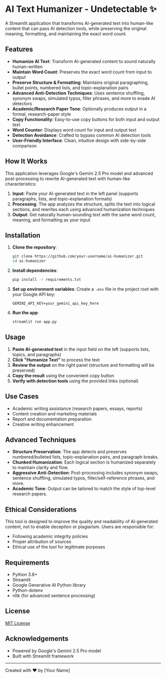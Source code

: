 # AI Text Humanizer - Undetectable ✨

A Streamlit application that transforms AI-generated text into human-like content that can pass AI detection tools, while preserving the original meaning, formatting, and maintaining the exact word count.


## Features

- **Humanize AI Text**: Transform AI-generated content to sound naturally human-written
- **Maintain Word Count**: Preserves the exact word count from input to output
- **Preserve Structure & Formatting**: Maintains original paragraphing, bullet points, numbered lists, and topic–explanation pairs
- **Advanced Anti-Detection Techniques**: Uses sentence shuffling, synonym swaps, simulated typos, filler phrases, and more to evade AI detectors
- **Academic/Research Paper Tone**: Optionally produces output in a formal, research-paper style
- **Copy Functionality**: Easy-to-use copy buttons for both input and output text
- **Word Counter**: Displays word count for input and output text
- **Detection Avoidance**: Crafted to bypass common AI detection tools
- **User-Friendly Interface**: Clean, intuitive design with side-by-side comparison

## How It Works

This application leverages Google's Gemini 2.5 Pro model and advanced post-processing to rewrite AI-generated text with human-like characteristics:

1. **Input**: Paste your AI-generated text in the left panel (supports paragraphs, lists, and topic–explanation formats)
2. **Processing**: The app analyzes the structure, splits the text into logical sections, and rewrites each using advanced humanization techniques
3. **Output**: Get naturally human-sounding text with the same word count, meaning, and formatting as your input

## Installation

1. **Clone the repository**:
   ```bash
   git clone https://github.com/your-username/ai-humanizer.git
   cd ai-humanizer
   ```

2. **Install dependencies**:
   ```bash
   pip install -r requirements.txt
   ```

3. **Set up environment variables**:
   Create a `.env` file in the project root with your Google API key:
   ```
   GEMINI_API_KEY=your_gemini_api_key_here
   ```

4. **Run the app**:
   ```bash
   streamlit run app.py
   ```

## Usage

1. **Paste AI-generated text** in the input field on the left (supports lists, topics, and paragraphs)
2. **Click "Humanize Text"** to process the text
3. **Review the output** on the right panel (structure and formatting will be preserved)
4. **Copy the result** using the convenient copy button
5. **Verify with detection tools** using the provided links (optional)

## Use Cases

- Academic writing assistance (research papers, essays, reports)
- Content creation and marketing materials
- Report and documentation preparation
- Creative writing enhancement

## Advanced Techniques

- **Structure Preservation**: The app detects and preserves numbered/bulleted lists, topic–explanation pairs, and paragraph breaks.
- **Chunked Humanization**: Each logical section is humanized separately to maintain clarity and flow.
- **Aggressive Anti-Detection**: Post-processing includes synonym swaps, sentence shuffling, simulated typos, filler/self-reference phrases, and more.
- **Academic Tone**: Output can be tailored to match the style of top-level research papers.

## Ethical Considerations

This tool is designed to improve the quality and readability of AI-generated content, not to enable deception or plagiarism. Users are responsible for:

- Following academic integrity policies
- Proper attribution of sources
- Ethical use of the tool for legitimate purposes

## Requirements

- Python 3.8+
- Streamlit
- Google Generative AI Python library
- Python-dotenv
- nltk (for advanced sentence processing)

## License

[MIT License](LICENSE)

## Acknowledgements

- Powered by Google's Gemini 2.5 Pro model
- Built with Streamlit framework

---

Created with ❤️ by [Your Name]
